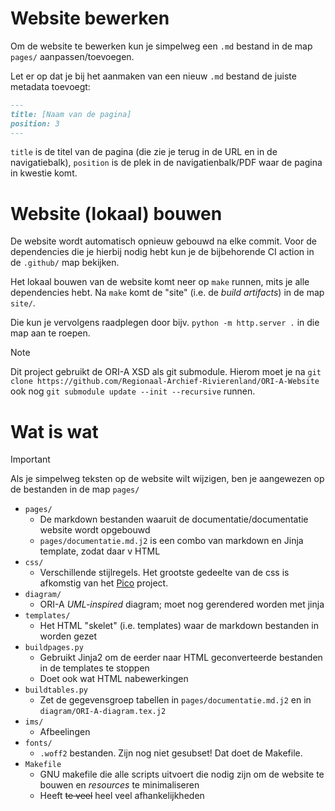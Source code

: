 # Website bewerken

Om de website te bewerken kun je simpelweg een `.md` bestand in de map `pages/` aanpassen/toevoegen.

Let er op dat je bij het aanmaken van een nieuw `.md` bestand de juiste metadata toevoegt:

``` markdown
---
title: [Naam van de pagina]
position: 3
---
```

`title` is de titel van de pagina (die zie je terug in de URL en in de navigatiebalk), `position` is de plek in de navigatienbalk/PDF waar de pagina in kwestie komt.


# Website (lokaal) bouwen

De website wordt automatisch opnieuw gebouwd na elke commit. Voor de dependencies die je hierbij nodig hebt kun je de bijbehorende CI action in de `.github/` map bekijken.


Het lokaal bouwen van de website komt neer op `make` runnen, mits je alle dependencies hebt. Na `make` komt de "site" (i.e. de _build artifacts_) in de map `site/`. 

Die kun je vervolgens raadplegen door bijv. `python -m http.server .` in die map aan te roepen.

> [!NOTE]
> Dit project gebruikt de ORI-A XSD als git submodule. Hierom moet je na `git clone https://github.com/Regionaal-Archief-Rivierenland/ORI-A-Website`  ook nog `git submodule update --init --recursive` runnen.

# Wat is wat

> [!IMPORTANT]
> Als je simpelweg teksten op de website wilt wijzigen, ben je aangewezen op de bestanden in de map `pages/`

* `pages/`
  * De markdown bestanden waaruit de documentatie/documentatie website wordt opgebouwd
  * `pages/documentatie.md.j2` is een combo van markdown en Jinja template, zodat daar v HTML
* `css/`
  * Verschillende stijlregels. Het grootste gedeelte van de css is afkomstig van het [Pico](https://picocss.com/docs) project.
* `diagram/`
  * ORI-A _UML-inspired_ diagram; moet nog gerendered worden met jinja
* `templates/`
  * Het HTML "skelet" (i.e. templates) waar de markdown bestanden in worden gezet
* `buildpages.py`
  * Gebruikt Jinja2 om de eerder naar HTML geconverteerde bestanden in de templates te stoppen
  * Doet ook wat HTML nabewerkingen
* `buildtables.py`
  * Zet de gegevensgroep tabellen in `pages/documentatie.md.j2` en in `diagram/ORI-A-diagram.tex.j2`
* `ims/`
  * Afbeelingen
* `fonts/`
  * `.woff2` bestanden. Zijn nog niet gesubset! Dat doet de Makefile.
* `Makefile`
  * GNU makefile die alle scripts uitvoert die nodig zijn om de website te bouwen en _resources_ te minimaliseren
  * Heeft ~~te veel~~ heel veel afhankelijkheden
